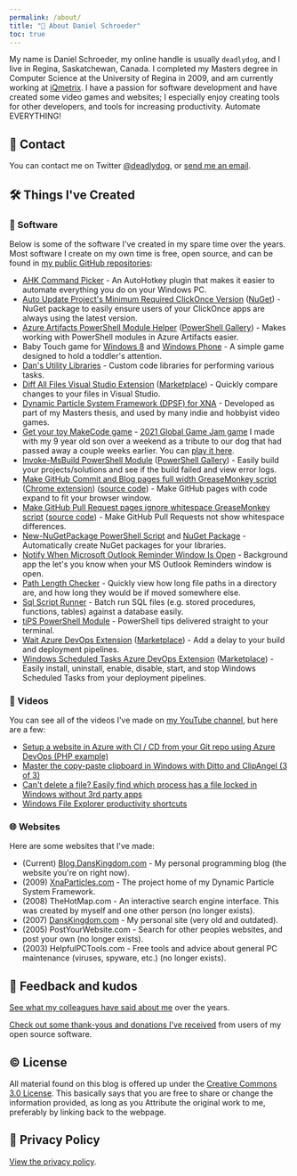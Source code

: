 ```yaml
---
permalink: /about/
title: "👋 About Daniel Schroeder"
toc: true
---
```


My name is Daniel Schroeder, my online handle is usually `deadlydog`, and I live in Regina, Saskatchewan, Canada.
I completed my Masters degree in Computer Science at the University of Regina in 2009, and am currently working at [iQmetrix](https://www.iqmetrix.com/).
I have a passion for software development and have created some video games and websites; I especially enjoy creating tools for other developers, and tools for increasing productivity.
Automate EVERYTHING!

## 💬 Contact

You can contact me on Twitter [@deadlydog](https://twitter.com/deadlydog), or [send me an email](mailto:deadlydog@hotmail.com).

## 🛠 Things I've Created

### 💾 Software

Below is some of the software I've created in my spare time over the years.
Most software I create on my own time is free, open source, and can be found in [my public GitHub repositories](https://github.com/deadlydog):

- [AHK Command Picker](https://github.com/deadlydog/AHKCommandPicker) - An AutoHotkey plugin that makes it easier to automate everything you do on your Windows PC.
- [Auto Update Project's Minimum Required ClickOnce Version](https://github.com/deadlydog/AutoUpdateProjectsMinimumRequiredClickOnceVersion) ([NuGet](https://www.nuget.org/packages/AutoUpdateProjectsMinimumRequiredClickOnceVersion)) - NuGet package to easily ensure users of your ClickOnce apps are always using the latest version.
- [Azure Artifacts PowerShell Module Helper](https://github.com/deadlydog/AzureArtifactsPowerShellModuleHelper) ([PowerShell Gallery](https://www.powershellgallery.com/packages/AzureArtifactsPowerShellModuleHelper)) - Makes working with PowerShell modules in Azure Artifacts easier.
- Baby Touch game for [Windows 8](http://www.google.com/url?sa=t&rct=j&q=&esrc=s&source=web&cd=3&ved=0CCwQFjAC&url=http%3A%2F%2Fapps.microsoft.com%2Fwindows%2Fen-us%2Fapp%2Fbaby-touch%2F7bfc0cab-bdf4-4aea-b1a1-c734488c4c76&ei=GShZVa3rKYzSoASMjYP4Ag&usg=AFQjCNEN54mP2heSv2VTe3NISrxZoakdfw&sig2=oct4RmvJ-ysK6-exwuUc_w&bvm=bv.93564037,d.cGU&cad=rja) and [Windows Phone](https://www.windowsphone.com/en-ca/store/app/baby-touch/c290b92c-ef4c-404b-b851-56800fbbbf09) - A simple game designed to hold a toddler's attention.
- [Dan's Utility Libraries](https://github.com/deadlydog/DansUtilityLibraries) - Custom code libraries for performing various tasks.
- [Diff All Files Visual Studio Extension](https://github.com/deadlydog/VS.DiffAllFiles) ([Marketplace](https://marketplace.visualstudio.com/items?itemName=deadlydog.DiffAllFilesforVS2022)) - Quickly compare changes to your files in Visual Studio.
- [Dynamic Particle System Framework (DPSF) for XNA](http://xnaparticles.com) - Developed as part of my Masters thesis, and used by many indie and hobbyist video games.
- [Get your toy MakeCode game](https://github.com/deadlydog/MakeCode.GetYourToy) - [2021 Global Game Jam game](https://globalgamejam.org/2021/games/get-your-toy-7) I made with my 9 year old son over a weekend as a tribute to our dog that had passed away a couple weeks earlier. You can [play it here](https://makecode.com/_5Yr2A9iUFF0A).
- [Invoke-MsBuild PowerShell Module](https://github.com/deadlydog/Invoke-MsBuild) ([PowerShell Gallery](https://www.powershellgallery.com/packages/Invoke-MsBuild/2.6.4)) - Easily build your projects/solutions and see if the build failed and view error logs.
- [Make GitHub Commit and Blog pages full width GreaseMonkey script](https://greasyfork.org/scripts/1711-make-github-pull-request-commit-and-blob-pages-full-width) ([Chrome extension](https://chrome.google.com/webstore/detail/make-github-pages-full-wi/dfpgjcidmobcpaoolhgchdcmdgenbaoa)) ([source code](https://github.com/deadlydog/GreasemonkeyScripts)) - Make GitHub pages with code expand to fit your browser window.
- [Make GitHub Pull Request pages ignore whitespace GreaseMonkey script](https://greasyfork.org/scripts/1712-reload-github-pull-request-diff-page-to-ignore-whitespace) ([source code](https://github.com/deadlydog/GreasemonkeyScripts)) - Make GitHub Pull Requests not show whitespace differences.
- [New-NuGetPackage PowerShell Script](https://github.com/deadlydog/New-NuGetPackage) and [NuGet Package](https://www.nuget.org/packages/CreateNewNuGetPackageFromProjectAfterEachBuild/) - Automatically create NuGet packages for your libraries.
- [Notify When Microsoft Outlook Reminder Window Is Open](https://github.com/deadlydog/NotifyWhenMicrosoftOutlookReminderWindowIsOpen) - Background app the let's you know when your MS Outlook Reminders window is open.
- [Path Length Checker](https://github.com/deadlydog/PathLengthChecker) - Quickly view how long file paths in a directory are, and how long they would be if moved somewhere else.
- [Sql Script Runner](https://github.com/deadlydog/SqlScriptRunner) - Batch run SQL files (e.g. stored procedures, functions, tables) against a database easily.
- [tiPS PowerShell Module](https://github.com/deadlydog/PowerShell.tiPS) - PowerShell tips delivered straight to your terminal.
- [Wait Azure DevOps Extension](https://github.com/deadlydog/AzureDevOps.Wait) ([Marketplace](https://marketplace.visualstudio.com/items?itemName=deadlydog.WaitBuildAndReleaseTask)) - Add a delay to your build and deployment pipelines.
- [Windows Scheduled Tasks Azure DevOps Extension](https://github.com/deadlydog/AzureDevOps.WindowsScheduledTasks) ([Marketplace](https://marketplace.visualstudio.com/items?itemName=deadlydog.WindowsScheduledTasksBuildAndReleaseTasks)) - Easily install, uninstall, enable, disable, start, and stop Windows Scheduled Tasks from your deployment pipelines.

### 🎦 Videos

You can see all of the videos I've made on [my YouTube channel](https://www.youtube.com/user/deadlydog/featured), but here are a few:

- [Setup a website in Azure with CI / CD from your Git repo using Azure DevOps (PHP example)](https://www.youtube.com/watch?v=On_5K7Vy-m8)
- [Master the copy-paste clipboard in Windows with Ditto and ClipAngel (3 of 3)](https://www.youtube.com/watch?v=bBvKvJfWw2c&)
- [Can't delete a file? Easily find which process has a file locked in Windows without 3rd party apps](https://www.youtube.com/watch?v=g4TGzaBER1U)
- [Windows File Explorer productivity shortcuts](https://youtu.be/-ixXAB2Gc0M)

### 🌐 Websites

Here are some websites that I've made:

- (Current) [Blog.DansKingdom.com](https://blog.danskingdom.com) - My personal programming blog (the website you're on right now).
- (2009) [XnaParticles.com](http://www.xnaparticles.com/) - The project home of my Dynamic Particle System Framework.
- (2008) TheHotMap.com - An interactive search engine interface. This was created by myself and one other person (no longer exists).
- (2007) [DansKingdom.com](http://danskingdom.com/) - My personal site (very old and outdated).
- (2005) PostYourWebsite.com - Search for other peoples websites, and post your own (no longer exists).
- (2003) HelpfulPCTools.com - Free tools and advice about general PC maintenance (viruses, spyware, etc.) (no longer exists).

## 🙏 Feedback and kudos

[See what my colleagues have said about me](https://blog.danskingdom.com/feedback) over the years.

[Check out some thank-yous and donations I've received](https://blog.danskingdom.com/kudos) from users of my open source software.

## © License

All material found on this blog is offered up under the [Creative Commons 3.0 License](http://creativecommons.org/licenses/by/3.0/). This basically says that you are free to share or change the information provided, as long as you Attribute the original work to me, preferably by linking back to the webpage.

## 🔏 Privacy Policy

[View the privacy policy](https://blog.danskingdom.com/privacy).
